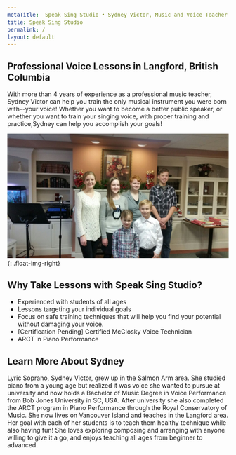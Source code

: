 ```yaml
---
metaTitle:  Speak Sing Studio • Sydney Victor, Music and Voice Teacher in Langford, BC
title: Speak Sing Studio
permalink: /
layout: default
---
```


## Professional Voice Lessons in Langford, British Columbia

With more than 4 years of experience as a professional music teacher, Sydney Victor can help you train the only musical instrument you were born with--your voice! Whether you want to become a better public speaker, or whether you want to train your singing voice, with proper training and practice,Sydney can help you accomplish your goals!

![](/assets/img/students.jpeg){: .float-img-right}

## Why Take Lessons with Speak Sing Studio?

 * Experienced with students of all ages
 * Lessons targeting your individual goals
 * Focus on safe training techniques that will help you find your potential without damaging your voice.
 * [Certification Pending] Certified McClosky Voice Technician
 * ARCT in Piano Performance

## Learn More About Sydney

Lyric Soprano, Sydney Victor, grew up in the Salmon Arm area. She studied piano from a young age but realized it was voice she wanted to pursue at university and now holds a Bachelor of Music Degree in Voice Performance from Bob Jones University in SC, USA. After university she also completed the ARCT program in Piano Performance through the Royal Conservatory of Music. She now lives on Vancouver Island and teaches in the Langford area. Her goal with each of her students is to teach them healthy technique while also having fun! She loves exploring composing and arranging with anyone willing to give it a go, and enjoys teaching all ages from beginner to advanced.
